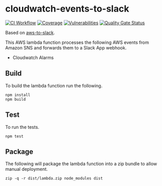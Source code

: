 # cloudwatch-events-to-slack

[![CI Workflow](https://github.com/previewme/cloudwatch-events-to-slack/actions/workflows/ci.yml/badge.svg)](https://github.com/previewme/cloudwatch-events-to-slack/actions/workflows/ci.yml)
[![Coverage](https://sonarcloud.io/api/project_badges/measure?project=previewme_cloudwatch-events-to-slack&metric=coverage)](https://sonarcloud.io/dashboard?id=previewme_cloudwatch-events-to-slack)
[![Vulnerabilities](https://sonarcloud.io/api/project_badges/measure?project=previewme_cloudwatch-events-to-slack&metric=vulnerabilities)](https://sonarcloud.io/dashboard?id=previewme_cloudwatch-events-to-slack)
[![Quality Gate Status](https://sonarcloud.io/api/project_badges/measure?project=previewme_cloudwatch-events-to-slack&metric=alert_status)](https://sonarcloud.io/dashboard?id=previewme_cloudwatch-events-to-slack)

Based on [aws-to-slack](https://github.com/arabold/aws-to-slack).

This AWS lambda function processes the following AWS events from Amazon SNS and forwards them to a Slack App webhook.

* Cloudwatch Alarms

## Build

To build the lambda function run the following.

```
npm install
npm build
```

## Test

To run the tests.

```
npm test
```

## Package

The following will package the lambda function into a zip bundle to allow manual deployment.

```
zip -q -r dist/lambda.zip node_modules dist
```
